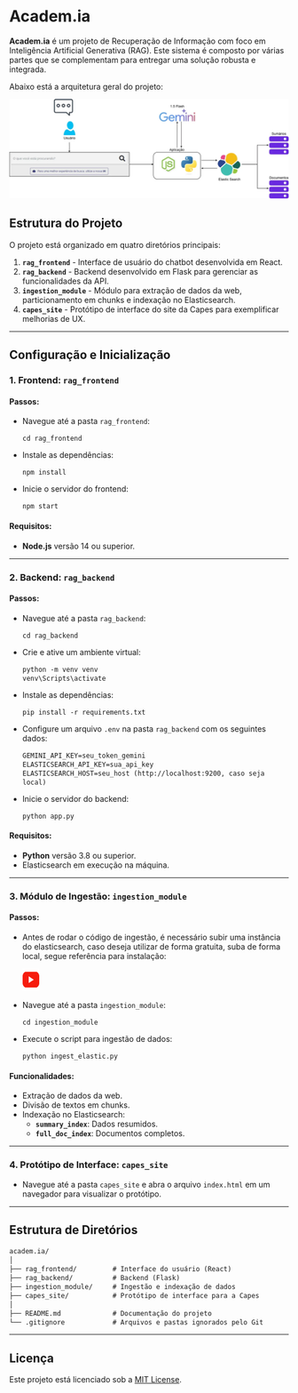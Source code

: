 
# Academ.ia

**Academ.ia** é um projeto de Recuperação de Informação  com foco em Inteligência Artificial Generativa (RAG). Este sistema é composto por várias partes que se complementam para entregar uma solução robusta e integrada.

Abaixo está a arquitetura geral do projeto:

![Arquitetura do Projeto](capes.jpg)

## Estrutura do Projeto

O projeto está organizado em quatro diretórios principais:

1. **`rag_frontend`** - Interface de usuário do chatbot desenvolvida em React.
2. **`rag_backend`** - Backend desenvolvido em Flask para gerenciar as funcionalidades da API.
3. **`ingestion_module`** - Módulo para extração de dados da web, particionamento em chunks e indexação no Elasticsearch.
4. **`capes_site`** - Protótipo de interface do site da Capes para exemplificar melhorias de UX.

---

## Configuração e Inicialização

### 1. **Frontend: `rag_frontend`**
#### Passos:
- Navegue até a pasta `rag_frontend`:
  ```b
  cd rag_frontend
  ```
- Instale as dependências:
  ```
  npm install
  ```
- Inicie o servidor do frontend:
  ```
  npm start
  ```

#### Requisitos:
- **Node.js** versão 14 ou superior.

---

### 2. **Backend: `rag_backend`**
#### Passos:
- Navegue até a pasta `rag_backend`:
  ```
  cd rag_backend
  ```
- Crie e ative um ambiente virtual:
  ```
  python -m venv venv
  venv\Scripts\activate
  ```
- Instale as dependências:
  ```
  pip install -r requirements.txt
  ```
- Configure um arquivo `.env` na pasta `rag_backend` com os seguintes dados:
  ```
  GEMINI_API_KEY=seu_token_gemini
  ELASTICSEARCH_API_KEY=sua_api_key
  ELASTICSEARCH_HOST=seu_host (http://localhost:9200, caso seja local)
  ```
- Inicie o servidor do backend:
  ```
  python app.py
  ```

#### Requisitos:
- **Python** versão 3.8 ou superior.
- Elasticsearch em execução na máquina.

---

### 3. **Módulo de Ingestão: `ingestion_module`**

#### Passos:
- Antes de rodar o código de ingestão, é necessário subir uma instância do elasticsearch, caso deseja utilizar de forma gratuita, suba de forma local, segue referência para instalação:
     
    <a href="https://www.youtube.com/watch?v=A0z3acG9ncE&t=531s" target="_blank">
      <img src="youtube.png" alt="YouTube" width="30" height="40">
    </a>




- Navegue até a pasta `ingestion_module`:
  ```
  cd ingestion_module
  ```
- Execute o script para ingestão de dados:
  ```
  python ingest_elastic.py
  ```

#### Funcionalidades:
- Extração de dados da web.
- Divisão de textos em chunks.
- Indexação no Elasticsearch:
  - **`summary_index`**: Dados resumidos.
  - **`full_doc_index`**: Documentos completos.

---

### 4. **Protótipo de Interface: `capes_site`**
- Navegue até a pasta `capes_site` e abra o arquivo `index.html` em um navegador para visualizar o protótipo.

---

## Estrutura de Diretórios

```
academ.ia/
│
├── rag_frontend/         # Interface do usuário (React)
├── rag_backend/          # Backend (Flask)
├── ingestion_module/     # Ingestão e indexação de dados
├── capes_site/           # Protótipo de interface para a Capes
│
├── README.md             # Documentação do projeto
└── .gitignore            # Arquivos e pastas ignorados pelo Git
```

---

## Licença

Este projeto está licenciado sob a [MIT License](LICENSE). 

